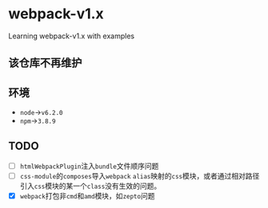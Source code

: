 # webpack-v1.x

Learning webpack-v1.x with examples

## 该仓库不再维护

## 环境

- `node`->`v6.2.0`
- `npm`->`3.8.9`

## TODO

- [ ] `htmlWebpackPlugin`注入`bundle`文件顺序问题
- [ ] `css-module`的`composes`导入`webpack` `alias`映射的`css`模块，或者通过相对路径引入`css`模块的某一个`class`没有生效的问题。
- [x] `webpack`打包非`cmd`和`amd`模块，如`zepto`问题
